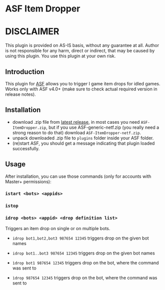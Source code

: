 # ASF Item Dropper

# DISCLAIMER

This plugin is provided on AS-IS basis, without any guarantee at all. Author is not responsible for any harm, direct or indirect, that may be caused by using this plugin. You use this plugin at your own risk.

## Introduction

This plugin for [ASF](https://github.com/JustArchiNET/ArchiSteamFarm/) allows you to trigger I game item drops for idled games. Works only with ASF v4.0+ (make sure to check actual required version in release notes).

## Installation

- download .zip file from [latest release](https://github.com/webben-de/ASF_ItemDropper/releases/latest), in most cases you need `ASF-ItemDropper.zip`, but if you use ASF-generic-netf.zip (you really need a strong reason to do that) download `ASF-ItemDropper-netf.zip`.
- unpack downloaded .zip file to `plugins` folder inside your ASF folder.
- (re)start ASF, you should get a message indicating that plugin loaded successfully.

## Usage

After installation, you can use those commands (only for accounts with Master+ permissions):

### `istart <bots> <appids>`

### `istop`

### `idrop <bots> <appid> <drop definition list>`

Triggers an item drop on single or on multiple bots.

- `idrop bot1,bot2,bot3 987654 12345` triggers drop on the given bot names
- `idrop bot1..bot3 987654 12345` triggers drop on the given bot names

- `ìdrop bot1 987654 12345` triggers drop on the bot, where the command was sent to
- `ìdrop 987654 12345` triggers drop on the bot, where the command was sent to
